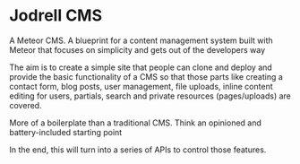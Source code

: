 Jodrell CMS
=======

A Meteor CMS. A blueprint for a content management system built with Meteor that focuses on simplicity and gets out of the developers way

The aim is to create a simple site that people can clone and deploy and provide the basic functionality of a CMS so that those parts like creating a contact form, blog posts, user management, file uploads, inline content editing for users, partials, search and private resources (pages/uploads) are covered.

More of a boilerplate than a traditional CMS. Think an opinioned and battery-included starting point

In the end, this will turn into a series of APIs to control those features.
